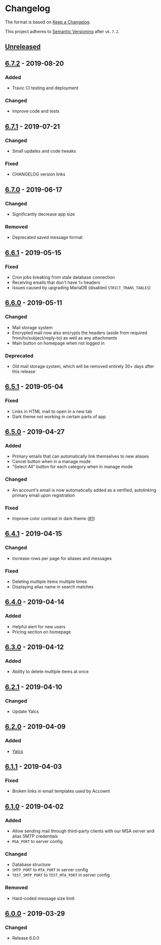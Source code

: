 # Changelog

The format is based on [Keep a Changelog](https://keepachangelog.com/en/1.0.0).

This project adheres to [Semantic Versioning](https://semver.org) after `v6.7.2`.

## [Unreleased]

## [6.7.2] - 2019-08-20

### Added

- Travic CI testing and deployment

### Changed

- Improve code and tests

## [6.7.1] - 2019-07-21

### Changed

- Small updates and code tweaks

### Fixed

- CHANGELOG version links

## [6.7.0] - 2019-06-17

### Changed

- Significantly decrease app size

### Removed

- Deprecated saved message format

## [6.6.1] - 2019-05-15

### Fixed

- Cron jobs breaking from stale database connection
- Receiving emails that don't have `To` headers
- Issues caused by upgrading MariaDB (disabled `STRICT_TRANS_TABLES`)

## [6.6.0] - 2019-05-11

### Changed

- Mail storage system
- Encrypted mail now also encrypts the headers (aside from required from/to/subject/reply-to) as well as any attachments
- Main button on homepage when not logged in

### Deprecated

- Old mail storage system, which will be removed entirely 30+ days after this release

## [6.5.1] - 2019-05-04

### Fixed

- Links in HTML mail to open in a new tab
- Dark theme not working in certain parts of app

## [6.5.0] - 2019-04-27

### Added

- Primary emails that can automatically link themselves to new aliases
- Cancel button when in a manage mode
- "Select All" button for each category when in manage mode

### Changed

- An account's email is now automatically added as a verified, autolinking primary email upon registration

### Fixed

- Improve color contrast in dark theme ([#1](https://github.com/Xyfir/ptorx/issues/1))

## [6.4.1] - 2019-04-15

### Changed

- Increase rows per page for aliases and messages

### Fixed

- Deleting multiple items multiple times
- Displaying alias name in search matches

## [6.4.0] - 2019-04-14

### Added

- Helpful alert for new users
- Pricing section on homepage

## [6.3.0] - 2019-04-12

### Added

- Ability to delete multiple items at once

## [6.2.1] - 2019-04-10

### Changed

- Update Yalcs

## [6.2.0] - 2019-04-09

### Added

- [Yalcs](https://github.com/Xyfir/yalcs)

## [6.1.1] - 2019-04-03

### Fixed

- Broken links in email templates used by Accownt

## [6.1.0] - 2019-04-02

### Added

- Allow sending mail through third-party clients with our MSA server and alias SMTP credentials
- `MSA_PORT` to server config

### Changed

- Database structure
- `SMTP_PORT` to `MTA_PORT` in server config
- `TEST_SMTP_PORT` to `TEST_MTA_PORT` in server config

### Removed

- Hard-coded message size limit

## [6.0.0] - 2019-03-29

### Changed

- Release 6.0.0

[unreleased]: https://github.com/Xyfir/ptorx/compare/6.7.2...HEAD
[6.7.2]: https://github.com/Xyfir/ptorx/releases/tag/6.7.2
[6.7.1]: https://github.com/Xyfir/ptorx/releases/tag/6.7.1
[6.7.0]: https://github.com/Xyfir/ptorx/releases/tag/6.7.0
[6.6.1]: https://github.com/Xyfir/ptorx/releases/tag/6.6.1
[6.6.0]: https://github.com/Xyfir/ptorx/releases/tag/6.6.0
[6.5.1]: https://github.com/Xyfir/ptorx/releases/tag/6.5.1
[6.5.0]: https://github.com/Xyfir/ptorx/releases/tag/6.5.0
[6.4.1]: https://github.com/Xyfir/ptorx/releases/tag/6.4.1
[6.4.0]: https://github.com/Xyfir/ptorx/releases/tag/6.4.0
[6.3.0]: https://github.com/Xyfir/ptorx/releases/tag/6.3.0
[6.2.1]: https://github.com/Xyfir/ptorx/releases/tag/6.2.1
[6.2.0]: https://github.com/Xyfir/ptorx/releases/tag/6.2.0
[6.1.1]: https://github.com/Xyfir/ptorx/releases/tag/6.1.1
[6.1.0]: https://github.com/Xyfir/ptorx/releases/tag/6.1.0
[6.0.0]: https://github.com/Xyfir/ptorx/releases/tag/6.0.0
